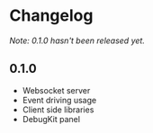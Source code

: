 Changelog
=========

*Note: 0.1.0 hasn't been released yet.*

## 0.1.0 ##
- Websocket server
- Event driving usage
- Client side libraries
- DebugKit panel
